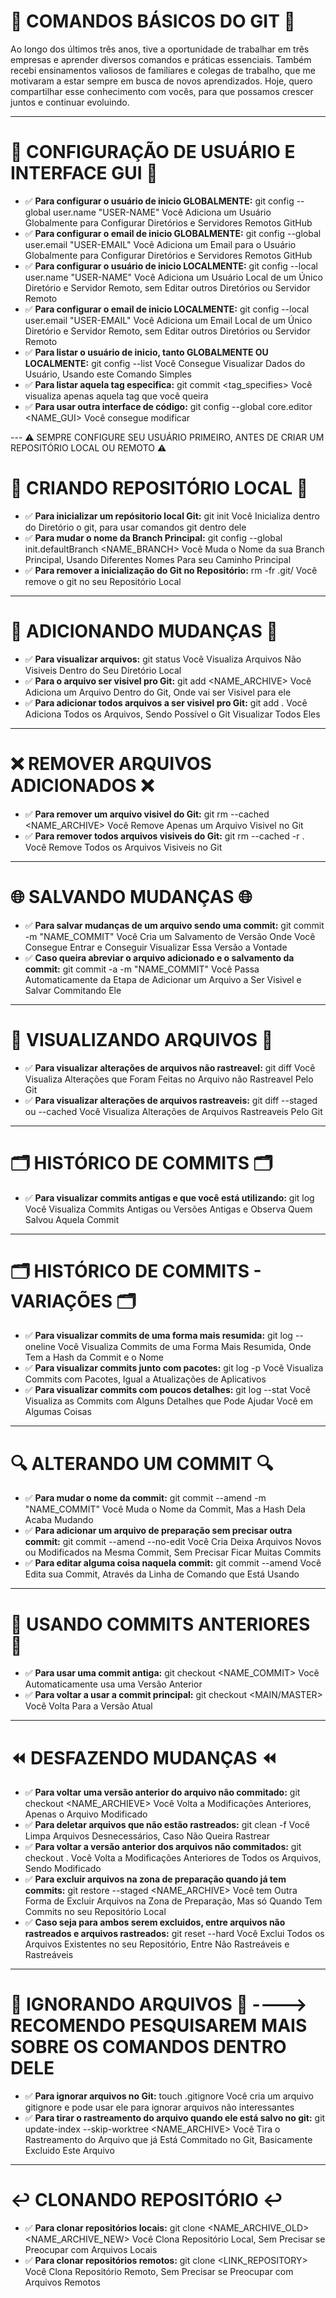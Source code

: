 # 📌 COMANDOS BÁSICOS DO GIT 📌
Ao longo dos últimos três anos, tive a oportunidade de trabalhar em três empresas e aprender diversos comandos e práticas essenciais. Também recebi ensinamentos valiosos de familiares e colegas de trabalho, que me motivaram a estar sempre em busca de novos aprendizados. Hoje, quero compartilhar esse conhecimento com vocês, para que possamos crescer juntos e continuar evoluindo.

---

# 👤 CONFIGURAÇÃO DE USUÁRIO E INTERFACE GUI 👤
- ✅ **Para configurar o usuário de inicio GLOBALMENTE:** git config --global user.name "USER-NAME"
Você Adiciona um Usuário Globalmente para Configurar Diretórios e Servidores Remotos GitHub
- ✅ **Para configurar o email de inicio GLOBALMENTE:** git config --global user.email "USER-EMAIL"
Você Adiciona um Email para o Usuário Globalmente para Configurar Diretórios e Servidores Remotos GitHub
- ✅ **Para configurar o usuário de inicio LOCALMENTE:** git config --local user.name "USER-NAME"
Você Adiciona um Usuário Local de um Único Diretório e Servidor Remoto, sem Editar outros Diretórios ou Servidor Remoto
- ✅ **Para configurar o email de inicio LOCALMENTE:** git config --local user.email "USER-EMAIL"
Você Adiciona um Email Local de um Único Diretório e Servidor Remoto, sem Editar outros Diretórios ou Servidor Remoto
- ✅ **Para listar o usuário de inicio, tanto GLOBALMENTE OU LOCALMENTE:** git config --list
Você Consegue Visualizar Dados do Usuário, Usando este Comando Simples
- ✅ **Para listar aquela tag especifica:** git commit <tag_specifies>
Você visualiza apenas aquela tag que você queira
- ✅ **Para usar outra interface de código:** git config --global core.editor <NAME_GUI>
Você consegue modificar 

--- ⚠️ SEMPRE CONFIGURE SEU USUÁRIO PRIMEIRO, ANTES DE CRIAR UM REPOSITÓRIO LOCAL OU REMOTO ⚠️

# 📁 CRIANDO REPOSITÓRIO LOCAL 📁
- ✅ **Para inicializar um repósitorio local Git:** git init
Você Inicializa dentro do Diretório o git, para usar comandos git dentro dele
- ✅ **Para mudar o nome da Branch Principal:** git config --global init.defaultBranch <NAME_BRANCH>
Você Muda o Nome da sua Branch Principal, Usando Diferentes Nomes Para seu Caminho Principal
- ✅ **Para remover a inicialização do Git no Repositório:** rm -fr .git/
Você remove o git no seu Repositório Local

---

# 🔄 ADICIONANDO MUDANÇAS 🔄
- ✅ **Para visualizar arquivos:** git status
Você Visualiza Arquivos Não Visiveis Dentro do Seu Diretório Local
- ✅ **Para o arquivo ser visivel pro Git:** git add <NAME_ARCHIVE>
Você Adiciona um Arquivo Dentro do Git, Onde vai ser Visivel para ele
- ✅ **Para adicionar todos arquivos a ser visivel pro Git:** git add .
Você Adiciona Todos os Arquivos, Sendo Possível o Git Visualizar Todos Eles

---

# ❌ REMOVER ARQUIVOS ADICIONADOS ❌
- ✅ **Para remover um arquivo visivel do Git:** git rm --cached <NAME_ARCHIVE>
Você Remove Apenas um Arquivo Visivel no Git
- ✅ **Para remover todos arquivos visiveis do Git:** git rm --cached -r .
Você Remove Todos os Arquivos Visiveis no Git

---

# 🌐 SALVANDO MUDANÇAS 🌐
- ✅ **Para salvar mudanças de um arquivo sendo uma commit:** git commit -m "NAME_COMMIT"
Você Cria um Salvamento de Versão Onde Você Consegue Entrar e Conseguir Visualizar Essa Versão a Vontade
- ✅ **Caso queira abreviar o arquivo adicionado e o salvamento da commit:** git commit -a -m "NAME_COMMIT"
Você Passa Automaticamente da Etapa de Adicionar um Arquivo a Ser Visivel e Salvar Commitando Ele

---

# 📂 VISUALIZANDO ARQUIVOS 📂
- ✅ **Para visualizar alterações de arquivos não rastreavel:** git diff
Você Visualiza Alterações que Foram Feitas no Arquivo não Rastreavel Pelo Git
- ✅ **Para visualizar alterações de arquivos rastreaveis:** git diff --staged ou --cached
Você Visualiza Alterações de Arquivos Rastreaveis Pelo Git

---

# 🗂️ HISTÓRICO DE COMMITS 🗂️
- ✅ **Para visualizar commits antigas e que você está utilizando:** git log
Você Visualiza Commits Antigas ou Versões Antigas e Observa Quem Salvou Aquela Commit

---

# 🗂️ HISTÓRICO DE COMMITS - VARIAÇÕES 🗂️
- ✅ **Para visualizar commits de uma forma mais resumida:** git log --oneline
Você Visualiza Commits de uma Forma Mais Resumida, Onde Tem a Hash da Commit e o Nome
- ✅ **Para visualizar commits junto com pacotes:** git log -p
Você Visualiza Commits com Pacotes, Igual a Atualizações de Aplicativos
- ✅ **Para visualizar commits com poucos detalhes:** git log --stat
Você Visualiza as Commits com Alguns Detalhes que Pode Ajudar Você em Algumas Coisas

---

# 🔍 ALTERANDO UM COMMIT 🔍
- ✅ **Para mudar o nome da commit:** git commit --amend -m "NAME_COMMIT"
Você Muda o Nome da Commit, Mas a Hash Dela Acaba Mudando
- ✅ **Para adicionar um arquivo de preparação sem precisar outra commit:** git commit --amend --no-edit
Você Cria Deixa Arquivos Novos ou Modificados na Mesma Commit, Sem Precisar Ficar Muitas Commits
- ✅ **Para editar alguma coisa naquela commit:** git commit --amend
Você Edita sua Commit, Através da Linha de Comando que Está Usando

---

# 📄 USANDO COMMITS ANTERIORES 📄
- ✅ **Para usar uma commit antiga:** git checkout <NAME_COMMIT>
Você Automaticamente usa uma Versão Anterior
- ✅ **Para voltar a usar a commit principal:** git checkout <MAIN/MASTER>
Você Volta Para a Versão Atual

---

# ⏪ DESFAZENDO MUDANÇAS ⏪
- ✅ **Para voltar uma versão anterior do arquivo não commitado:** git checkout <NAME_ARCHIEVE>
Você Volta a Modificações Anteriores, Apenas o Arquivo Modificado
- ✅ **Para deletar arquivos que não estão rastreados:** git clean -f
Você Limpa Arquivos Desnecessários, Caso Não Queira Rastrear
- ✅ **Para voltar a versão anterior dos arquivos não commitados:** git checkout .
Você Volta a Modificações Anteriores de Todos os Arquivos, Sendo Modificado
- ✅ **Para excluir arquivos na zona de preparação quando já tem commits:** git restore --staged <NAME_ARCHIVE>
Você tem Outra Forma de Excluir Arquivos na Zona de Preparação, Mas só Quando Tem Commits no seu Repositório Local
- ✅ **Caso seja para ambos serem excluidos, entre arquivos não rastreados e arquivos rastreados:** git reset --hard
Você Exclui Todos os Arquivos Existentes no seu Repositório, Entre Não Rastreáveis e Rastreáveis

---

# 🚫 IGNORANDO ARQUIVOS 🚫 ----> RECOMENDO PESQUISAREM MAIS SOBRE OS COMANDOS DENTRO DELE
- ✅ **Para ignorar arquivos no Git:** touch .gitignore
Você cria um arquivo gitignore e pode usar ele para ignorar arquivos não interessantes
- ✅ **Para tirar o rastreamento do arquivo quando ele está salvo no git:** git update-index --skip-worktree <NAME_ARCHIVE>
Você Tira o Rastreamento do Arquivo que já Está Commitado no Git, Basicamente Excluido Este Arquivo

---

# ↩️ CLONANDO REPOSITÓRIO ↩️
- ✅ **Para clonar repositórios locais:** git clone <NAME_ARCHIVE_OLD> <NAME_ARCHIVE_NEW>
Você Clona Repositório Local, Sem Precisar se Preocupar com Arquivos Locais
- ✅ **Para clonar repositórios remotos:** git clone <LINK_REPOSITORY>
Você Clona Repositório Remoto, Sem Precisar se Preocupar com Arquivos Remotos